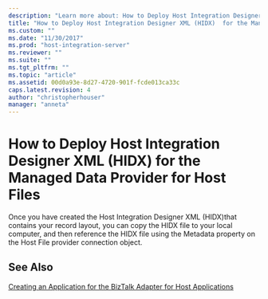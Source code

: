 ```yaml
---
description: "Learn more about: How to Deploy Host Integration Designer XML (HIDX)  for the Managed Data Provider for Host Files"
title: "How to Deploy Host Integration Designer XML (HIDX)  for the Managed Data Provider for Host Files | Microsoft Docs"
ms.custom: ""
ms.date: "11/30/2017"
ms.prod: "host-integration-server"
ms.reviewer: ""
ms.suite: ""
ms.tgt_pltfrm: ""
ms.topic: "article"
ms.assetid: 00d0a93e-8d27-4720-901f-fcde013ca33c
caps.latest.revision: 4
author: "christopherhouser"
manager: "anneta"
---
```

# How to Deploy Host Integration Designer XML (HIDX)  for the Managed Data Provider for Host Files
Once you have created the Host Integration Designer XML (HIDX)that contains your record layout, you can copy the HIDX file to your local computer, and then reference the HIDX file using the Metadata property on the Host File provider connection object.  
  
## See Also  
 [Creating an Application for the BizTalk Adapter for Host Applications](creating-an-application-for-the-biztalk-adapter-for-host-applications2.md)
